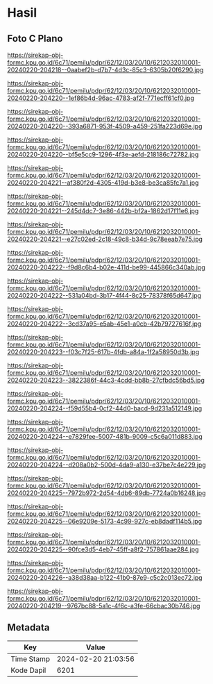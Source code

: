# Hasil

## Foto C Plano

https://sirekap-obj-formc.kpu.go.id/6c71/pemilu/pdpr/62/12/03/20/10/6212032010001-20240220-204218--0aabef2b-d7b7-4d3c-85c3-6305b20f6290.jpg

https://sirekap-obj-formc.kpu.go.id/6c71/pemilu/pdpr/62/12/03/20/10/6212032010001-20240220-204220--1ef86b4d-96ac-4783-af2f-771ecff61cf0.jpg

https://sirekap-obj-formc.kpu.go.id/6c71/pemilu/pdpr/62/12/03/20/10/6212032010001-20240220-204220--393a6871-953f-4509-a459-251fa223d69e.jpg

https://sirekap-obj-formc.kpu.go.id/6c71/pemilu/pdpr/62/12/03/20/10/6212032010001-20240220-204220--bf5e5cc9-1296-4f3e-aefd-218186c72782.jpg

https://sirekap-obj-formc.kpu.go.id/6c71/pemilu/pdpr/62/12/03/20/10/6212032010001-20240220-204221--af380f2d-4305-419d-b3e8-be3ca85fc7a1.jpg

https://sirekap-obj-formc.kpu.go.id/6c71/pemilu/pdpr/62/12/03/20/10/6212032010001-20240220-204221--245d4dc7-3e86-442b-bf2a-1862d17f11e6.jpg

https://sirekap-obj-formc.kpu.go.id/6c71/pemilu/pdpr/62/12/03/20/10/6212032010001-20240220-204221--e27c02ed-2c18-49c8-b34d-9c78eeab7e75.jpg

https://sirekap-obj-formc.kpu.go.id/6c71/pemilu/pdpr/62/12/03/20/10/6212032010001-20240220-204222--f9d8c6b4-b02e-411d-be99-445866c340ab.jpg

https://sirekap-obj-formc.kpu.go.id/6c71/pemilu/pdpr/62/12/03/20/10/6212032010001-20240220-204222--531a04bd-3b17-4f44-8c25-78378f65d647.jpg

https://sirekap-obj-formc.kpu.go.id/6c71/pemilu/pdpr/62/12/03/20/10/6212032010001-20240220-204222--3cd37a95-e5ab-45e1-a0cb-42b79727616f.jpg

https://sirekap-obj-formc.kpu.go.id/6c71/pemilu/pdpr/62/12/03/20/10/6212032010001-20240220-204223--f03c7f25-617b-4fdb-a84a-1f2a58950d3b.jpg

https://sirekap-obj-formc.kpu.go.id/6c71/pemilu/pdpr/62/12/03/20/10/6212032010001-20240220-204223--3822386f-44c3-4cdd-bb8b-27cfbdc56bd5.jpg

https://sirekap-obj-formc.kpu.go.id/6c71/pemilu/pdpr/62/12/03/20/10/6212032010001-20240220-204224--f59d55b4-0cf2-44d0-bacd-9d231a512149.jpg

https://sirekap-obj-formc.kpu.go.id/6c71/pemilu/pdpr/62/12/03/20/10/6212032010001-20240220-204224--e7829fee-5007-481b-9009-c5c6a011d883.jpg

https://sirekap-obj-formc.kpu.go.id/6c71/pemilu/pdpr/62/12/03/20/10/6212032010001-20240220-204224--d208a0b2-500d-4da9-a130-e37be7c4e229.jpg

https://sirekap-obj-formc.kpu.go.id/6c71/pemilu/pdpr/62/12/03/20/10/6212032010001-20240220-204225--7972b972-2d54-4db6-89db-7724a0b16248.jpg

https://sirekap-obj-formc.kpu.go.id/6c71/pemilu/pdpr/62/12/03/20/10/6212032010001-20240220-204225--06e9209e-5173-4c99-927c-eb8dadf114b5.jpg

https://sirekap-obj-formc.kpu.go.id/6c71/pemilu/pdpr/62/12/03/20/10/6212032010001-20240220-204225--90fce3d5-4eb7-45ff-a8f2-757861aae284.jpg

https://sirekap-obj-formc.kpu.go.id/6c71/pemilu/pdpr/62/12/03/20/10/6212032010001-20240220-204226--a38d38aa-b122-41b0-87e9-c5c2c013ec72.jpg

https://sirekap-obj-formc.kpu.go.id/6c71/pemilu/pdpr/62/12/03/20/10/6212032010001-20240220-204219--9767bc88-5a1c-4f6c-a3fe-66cbac30b746.jpg


## Metadata

| Key        | Value               |
| ---------- | ------------------- |
| Time Stamp | 2024-02-20 21:03:56 |
| Kode Dapil | 6201                |



